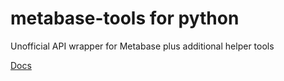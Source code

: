 # metabase-tools for python

Unofficial API wrapper for Metabase plus additional helper tools

[Docs](https://j01101111sh.github.io/metabase-tools/)
